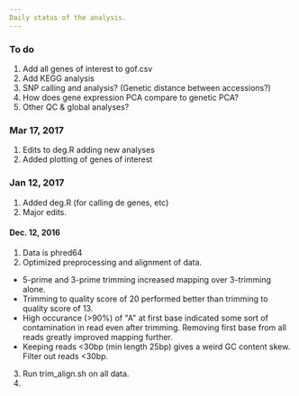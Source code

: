 ```yaml
---
Daily status of the analysis.
---
```

### To do
1. Add all genes of interest to gof.csv
2. Add KEGG analysis
3. SNP calling and analysis? (Genetic distance between accessions?)
4. How does gene expression PCA compare to genetic PCA?
5. Other QC & global analyses?

### Mar 17, 2017
1. Edits to deg.R adding new analyses
2. Added plotting of genes of interest

### Jan 12, 2017
1. Added deg.R (for calling de genes, etc)
2. Major edits.

#### Dec. 12, 2016
1. Data is phred64
2. Optimized preprocessing and alignment of data.
 * 5-prime and 3-prime trimming increased mapping over 3-trimming alone.
 * Trimming to quality score of 20 performed better than trimming to quality score of 13.
 * High occurance (>90%) of "A" at first base indicated some sort of contamination in read even after trimming. Removing first base from all reads greatly improved mapping further.
 * Keeping reads <30bp (min length 25bp) gives a weird GC content skew. Filter out reads <30bp.
3. Run trim_align.sh on all data.
4.
